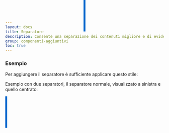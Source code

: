 ```yaml
---
layout: docs
title: Separatore
description: Consente una separazione dei contenuti migliore e di evidenziare eventuali argomenti in rilievo 
group: componenti-aggiuntivi
toc: true
---
```


### Esempio

Per aggiungere il separatore è sufficiente applicare questo stile:

<style>
  .separatore {
    border-left: 6px solid;
    height: 100px;
    border-color: #0066cc;
}

.separatore-centrato {
    border-left: 6px solid;
    height: 100px;
    position: absolute;
    left: 50%;
    margin-left: -3px;
    top: 0;
    border-color: #0066cc;
}
</style>

Esempio con due separatori, il separatore normale, visualizzato a sinistra e quello centrato:

<div class="container">
          <div class="row">
            <div class="separatore"></div>
          </div>
          <div class="row">
            <div class="separatore-centrato"></div>
          </div>
      </div>

